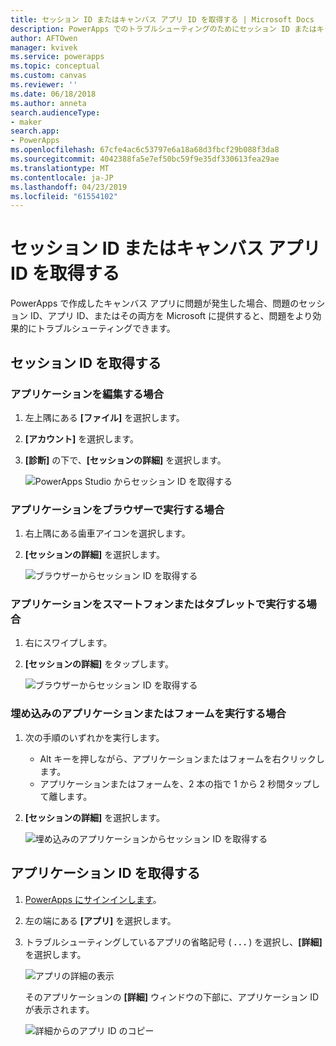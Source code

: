 ```yaml
---
title: セッション ID またはキャンバス アプリ ID を取得する | Microsoft Docs
description: PowerApps でのトラブルシューティングのためにセッション ID またはキャンバス アプリ ID を取得する方法
author: AFTOwen
manager: kvivek
ms.service: powerapps
ms.topic: conceptual
ms.custom: canvas
ms.reviewer: ''
ms.date: 06/18/2018
ms.author: anneta
search.audienceType:
- maker
search.app:
- PowerApps
ms.openlocfilehash: 67cfe4ac6c53797e6a18a68d3fbcf29b088f3da8
ms.sourcegitcommit: 4042388fa5e7ef50bc59f9e35df330613fea29ae
ms.translationtype: MT
ms.contentlocale: ja-JP
ms.lasthandoff: 04/23/2019
ms.locfileid: "61554102"
---
```

# <a name="get-a-session-id-or-a-canvas-app-id"></a>セッション ID またはキャンバス アプリ ID を取得する
PowerApps で作成したキャンバス アプリに問題が発生した場合、問題のセッション ID、アプリ ID、またはその両方を Microsoft に提供すると、問題をより効果的にトラブルシューティングできます。

## <a name="get-the-session-id"></a>セッション ID を取得する

### <a name="when-editing-an-app"></a>アプリケーションを編集する場合
1. 左上隅にある **[ファイル]** を選択します。

1. **[アカウント]** を選択します。

1. **[診断]** の下で、**[セッションの詳細]** を選択します。

    ![PowerApps Studio からセッション ID を取得する](media/get-sessionid/studio.png)

### <a name="when-running-an-app-in-a-browser"></a>アプリケーションをブラウザーで実行する場合
1. 右上隅にある歯車アイコンを選択します。

1. **[セッションの詳細]** を選択します。

    ![ブラウザーからセッション ID を取得する](media/get-sessionid/browser.png)

### <a name="when-running-an-app-on-a-phone-or-a-tablet"></a>アプリケーションをスマートフォンまたはタブレットで実行する場合
1. 右にスワイプします。

1. **[セッションの詳細]** をタップします。

    ![ブラウザーからセッション ID を取得する](media/get-sessionid/mobile.png)

### <a name="when-running-an-embedded-app-or-form"></a>埋め込みのアプリケーションまたはフォームを実行する場合
1. 次の手順のいずれかを実行します。

    - Alt キーを押しながら、アプリケーションまたはフォームを右クリックします。
    - アプリケーションまたはフォームを、2 本の指で 1 から 2 秒間タップして離します。

1. **[セッションの詳細]** を選択します。

    ![埋め込みのアプリケーションからセッション ID を取得する](media/get-sessionid/embedded.png)

## <a name="get-an-app-id"></a>アプリケーション ID を取得する
1. [PowerApps にサインインします](https://powerapps.microsoft.com)。

1. 左の端にある **[アプリ]** を選択します。

1. トラブルシューティングしているアプリの省略記号 ( **. . .** ) を選択し、**[詳細]** を選択します。

    ![アプリの詳細の表示](./media/get-sessionid/details.png)

    そのアプリケーションの **[詳細]** ウィンドウの下部に、アプリケーション ID が表示されます。

    ![詳細からのアプリ ID のコピー](./media/get-sessionid/app-id.png)
